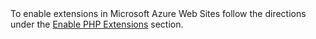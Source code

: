 <div class="alert alert-info">
To enable extensions in Microsoft Azure Web Sites follow the directions under the <a href="#enable-php-extensions" class="alert-link">Enable PHP Extensions</a> section.
</div>
